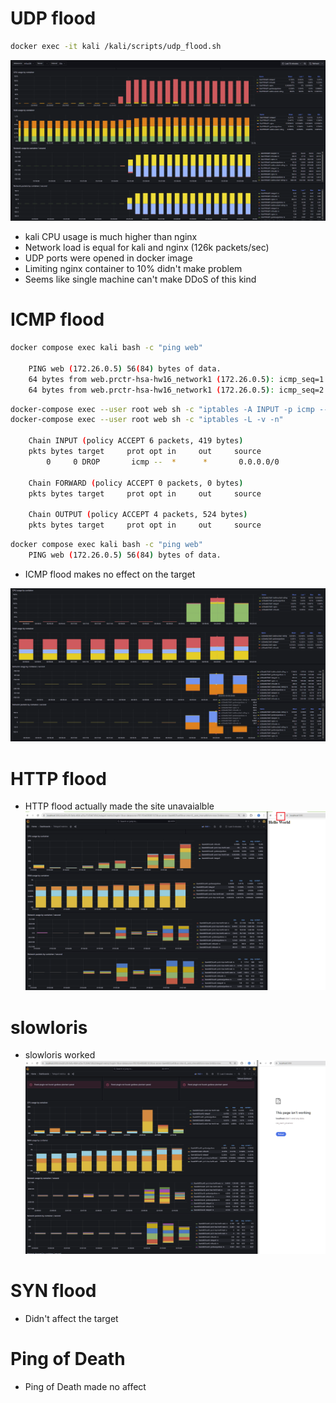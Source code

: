 # UDP flood
```bash
docker exec -it kali /kali/scripts/udp_flood.sh
```
![UDP flood](image.png)
- kali CPU usage is much higher than nginx
- Network load is equal for kali and nginx (126k packets/sec)
- UDP ports were opened in docker image
- Limiting nginx container to 10% didn't make problem
- Seems like single machine can't make DDoS of this kind


# ICMP flood
```bash
docker compose exec kali bash -c "ping web"

    PING web (172.26.0.5) 56(84) bytes of data.
    64 bytes from web.prctr-hsa-hw16_network1 (172.26.0.5): icmp_seq=1 ttl=64 time=0.075 ms
    64 bytes from web.prctr-hsa-hw16_network1 (172.26.0.5): icmp_seq=2 ttl=64 time=0.092 ms
```

```bash
docker-compose exec --user root web sh -c "iptables -A INPUT -p icmp --icmp-type echo-request -j DROP"
docker-compose exec --user root web sh -c "iptables -L -v -n"

    Chain INPUT (policy ACCEPT 6 packets, 419 bytes)
    pkts bytes target     prot opt in     out     source               destination
        0     0 DROP       icmp --  *      *       0.0.0.0/0            0.0.0.0/0            icmptype 8

    Chain FORWARD (policy ACCEPT 0 packets, 0 bytes)
    pkts bytes target     prot opt in     out     source               destination

    Chain OUTPUT (policy ACCEPT 4 packets, 524 bytes)
    pkts bytes target     prot opt in     out     source               destination
```

```bash
docker compose exec kali bash -c "ping web"
    PING web (172.26.0.5) 56(84) bytes of data.
```

- ICMP flood makes no effect on the target

![ICMP flood](image-1.png)

# HTTP flood
- HTTP flood actually made the site unavaialble
![alt text](image-2.png)


# slowloris
- slowloris worked
![alt text](image-3.png)


# SYN flood
- Didn't affect the target


# Ping of Death
- Ping of Death made no affect
